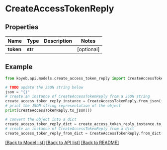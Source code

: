 # CreateAccessTokenReply


## Properties

Name | Type | Description | Notes
------------ | ------------- | ------------- | -------------
**token** | **str** |  | [optional] 

## Example

```python
from koyeb.api.models.create_access_token_reply import CreateAccessTokenReply

# TODO update the JSON string below
json = "{}"
# create an instance of CreateAccessTokenReply from a JSON string
create_access_token_reply_instance = CreateAccessTokenReply.from_json(json)
# print the JSON string representation of the object
print(CreateAccessTokenReply.to_json())

# convert the object into a dict
create_access_token_reply_dict = create_access_token_reply_instance.to_dict()
# create an instance of CreateAccessTokenReply from a dict
create_access_token_reply_from_dict = CreateAccessTokenReply.from_dict(create_access_token_reply_dict)
```
[[Back to Model list]](../README.md#documentation-for-models) [[Back to API list]](../README.md#documentation-for-api-endpoints) [[Back to README]](../README.md)


